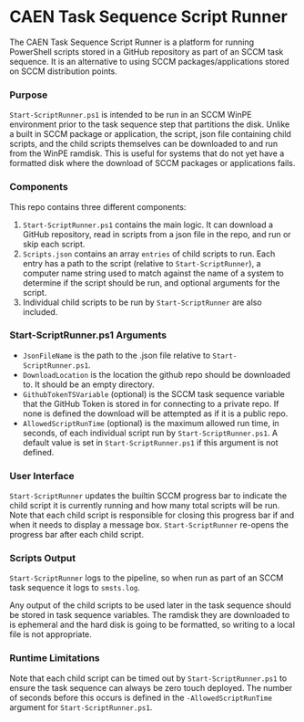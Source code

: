 # CAEN Task Sequence Script Runner
The CAEN Task Sequence Script Runner is a platform for running PowerShell scripts stored in a GitHub repository as part of an SCCM task sequence. It is an alternative to using SCCM packages/applications stored on SCCM distribution points.

### Purpose
`Start-ScriptRunner.ps1` is intended to be run in an SCCM WinPE environment prior to the task sequence step that partitions the disk. Unlike a built in SCCM package or application, the script, json file containing child scripts, and the child scripts themselves can be downloaded to and run from the WinPE ramdisk. This is useful for systems that do not yet have a formatted disk where the download of SCCM packages or applications fails.

### Components
This repo contains three different components:
1. `Start-ScriptRunner.ps1` contains the main logic. It can download a GitHub repository, read in scripts from a json file in the repo, and run or skip each script. 
2. `Scripts.json` contains an array `entries` of child scripts to run. Each entry has a path to the script (relative to `Start-ScriptRunner`), a computer name string used to match against the name of a system to determine if the script should be run, and optional arguments for the script.
3. Individual child scripts to be run by `Start-ScriptRunner` are also included. 

### Start-ScriptRunner.ps1 Arguments
* `JsonFileName` is the path to the .json file relative to `Start-ScriptRunner.ps1`.
* `DownloadLocation` is the location the github repo should be downloaded to. It should be an empty directory.
* `GithubTokenTSVariable` (optional) is the SCCM task sequence variable that the GitHub Token is stored in for connecting to a private repo. If none is defined the download will be attempted as if it is a public repo.
* `AllowedScriptRunTime` (optional) is the maximum allowed run time, in seconds, of each individual script run by `Start-ScriptRunner.ps1`. A default value is set in `Start-ScriptRunner.ps1` if this argument is not defined.

### User Interface
`Start-ScriptRunner` updates the builtin SCCM progress bar to indicate the child script it is currently running and how many total scripts will be run. Note that each child script is responsible for closing this progress bar if and when it needs to display a message box. `Start-ScriptRunner` re-opens the progress bar after each child script.

### Scripts Output
`Start-ScriptRunner` logs to the pipeline, so when run as part of an SCCM task sequence it logs to `smsts.log`. 

Any output of the child scripts to be used later in the task sequence should be stored in task sequence variables. The ramdisk they are downloaded to is ephemeral and the hard disk is going to be formatted, so writing to a local file is not appropriate. 

### Runtime Limitations
Note that each child script can be timed out by `Start-ScriptRunner.ps1` to ensure the task sequence can always be zero touch deployed. The number of seconds before this occurs is defined in the `-AllowedScriptRunTime` argument for `Start-ScriptRunner.ps1`.